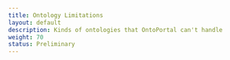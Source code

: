 ```yaml
---
title: Ontology Limitations
layout: default
description: Kinds of ontologies that OntoPortal can't handle
weight: 70
status: Preliminary
---
```


